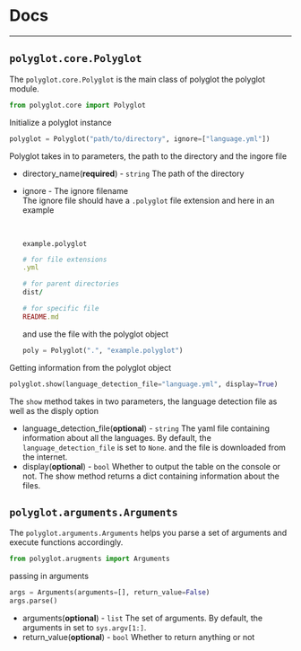 # Docs

<hr>

## `polyglot.core.Polyglot`

The `polyglot.core.Polyglot` is the main class of polyglot the polyglot module.

```python
from polyglot.core import Polyglot
```

Initialize a polyglot instance

```python
polyglot = Polyglot("path/to/directory", ignore=["language.yml"])
```

Polyglot takes in to parameters, the path to the directory and the ingore file

- directory_name(**required**) - `string` The path of the directory
- ignore - The ignore filename
  <br>
  The ignore file should have a `.polyglot` file extension and here in an example

  <br>

  `example.polyglot`
  ```rb
  # for file extensions
  .yml

  # for parent directories
  dist/

  # for specific file
  README.md
  ```

  and use the file with the polyglot object
  ```python
  poly = Polyglot(".", "example.polyglot")
  ```

Getting information from the polyglot object

```python
polyglot.show(language_detection_file="language.yml", display=True)
```

The `show` method takes in two parameters, the language detection file as well as the disply option

- language_detection_file(**optional**) - `string` The yaml file containing information about all the languages. By default, the `language_detection_file` is set to `None`. and the file is downloaded from the internet.
- display(**optional**) - `bool` Whether to output the table on the console or not. The show method returns a dict containing information about the files.

## `polyglot.arguments.Arguments`

The `polyglot.arguments.Arguments` helps you parse a set of arguments and execute functions accordingly.

```python
from polyglot.arugments import Arguments
```

passing in arguments

```python
args = Arguments(arguments=[], return_value=False)
args.parse()
```

- arguments(**optional**) - `list` The set of arguments. By default, the arguments in set to `sys.argv[1:]`.
- return_value(**optional**) - `bool` Whether to return anything or not
